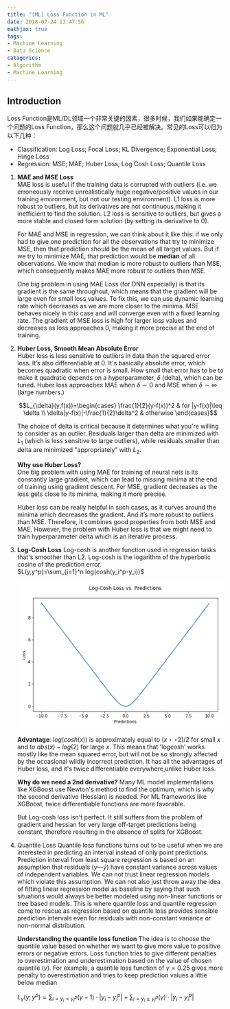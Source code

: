 ```yaml
---
title: "[ML] Loss Function in ML"
date: 2018-07-24 13:47:56
mathjax: true
tags:
- Machine Learning
- Data Science
catagories:
- Algorithm
- Machine Learning
---
```

## Introduction
Loss Function是ML/DL领域一个非常关键的因素，很多时候，我们如果能确定一个问题的Loss Function，那么这个问题就几乎已经被解决。常见的Loss可以归为以下几种：
* Classification: Log Loss; Focal Loss; KL Divergence; Exponential Loss; Hinge Loss
* Regression: MSE; MAE; Huber Loss; Log Cosh Loss; Quantile Loss

1. __MAE and MSE Loss__  
   MAE loss is useful if the training data is corrupted with outliers (i.e. we erroneously   receive unrealistically huge negative/positive values in our training environment, but not our testing environment). L1 loss is more robust to outliers, but its derivatives are not continuous,making it inefficient to find the solution. L2 loss is sensitive to outliers, but gives a more stable and closed form solution (by setting its derivative to 0).
   
   For MAE and MSE in regression, we can think about it like this: if we only had to give one prediction for all the observations that try to minimize MSE, then that prediction should be the mean of all target values. But if we try to minimize MAE, that prediction would be __median__ of all observations. We know that median is more robust to outliers than MSE, which consequently makes MAE more robust to outliers than MSE.

   One big problem in using MAE Loss (for DNN especially) is that its gradient is the same throughout, which means that the gradient will be large even for small loss values. To fix this, we can use dynamic learning rate which decreases as we are more closer to the minima. MSE behaves nicely in this case and will converge even with a fixed learning rate. The gradient of MSE loss is high for larger loss values and decreases as loss approaches 0, making it more precise at the end of training.

2. __Huber Loss, Smooth Mean Absolute Error__   
   Huber loss is less sensitive to outliers in data than the squared error loss. It’s also differentiable at 0. It's basically absolute error, which becomes quadratic when error is small. How small that error has to be to make it quadratic depends on a hyperparameter, $\delta$ (delta), which can be tuned. Huber loss approaches MAE when $\delta\sim 0$ and MSE when $\delta \sim \infty$ (large numbers.)

   $$L_{\delta}(y,f(x))=\begin{cases}
       \frac{1}{2}(y-f(x))^2 & for |y-f(x)|\leq \delta \\
       \delta|y-f(x)|-\frac{1}{2}\delta^2 & otherwise
   \end{cases}$$

   The choice of delta is critical because it determines what you're willing to consider as an outlier. Residuals larger than delta are minimized with $L_1$ (which is less sensitive to large outliers), while residuals smaller than delta are minimized "appropriately" with $L_2$.

   __Why use Huber Loss?__  
   One big problem with using MAE for training of neural nets is its constantly large gradient, which can lead to missing minima at the end of training using gradient descent. For MSE, gradient decreases as the loss gets close to its minima, making it more precise.

   Huber loss can be really helpful in such cases, as it curves around the minima which decreases the gradient. And it’s more robust to outliers than MSE. Therefore, it combines good properties from both MSE and MAE. However, the problem with Huber loss is that we might need to train hyperparameter delta which is an iterative process.

3. __Log-Cosh Loss__
   Log-cosh is another function used in regression tasks that's smoother than L2. Log-cosh is the logarithm of the hyperbolic cosine of the prediction error.  
   $L(y,y^p)=\sum_{i=1}^n log(cosh(y_i^p-y_i))$ 

   ![Log-Cosh](https://raw.githubusercontent.com/lucasxlu/blog/master/source/_posts/ml-loss/log-cosh.png)

   __Advantage__: $log(cosh(x))$ is approximately equal to $(x\star \star2)/2$ for small $x$ and to $abs(x)-log(2)$ for large $x$. This means that 'logcosh' works mostly like the mean squared error, but will not be so strongly affected by the occasional wildly incorrect prediction. It has all the advantages of Huber loss, and it's twice differentiable everywhere,unlike Huber loss.

   __Why do we need a 2nd derivative?__ 
   Many ML model implementations like XGBoost use Newton's method to find the optimum, which is why the second derivative (Hessian) is needed. For ML frameworks like XGBoost, twice differentiable functions are more favorable.

   But Log-cosh loss isn't perfect. It still suffers from the problem of gradient and hessian for very large off-target predictions being constant, therefore resulting in the absence of splits for XGBoost.

4. Quantile Loss
   Quantile loss functions turns out to be useful when we are interested in predicting an interval instead of only point predictions. Prediction interval from least square regression is based on an assumption that residuals ($y—\hat{y}$) have constant variance across values of independent variables. We can not trust linear regression models which violate this assumption. We can not also just throw away the idea of fitting linear regression model as baseline by saying that such situations would always be better modeled using non-linear functions or tree based models. This is where quantile loss and quantile regression come to rescue as regression based on quantile loss provides sensible prediction intervals even for residuals with non-constant variance or non-normal distribution.

   __Understanding the quantile loss function__
   The idea is to choose the quantile value based on whether we want to give more value to positive errors or negative errors. Loss function tries to give different penalties to overestimation and underestimation based on the value of chosen quantile ($\gamma$). For example, a quantile loss function of $\gamma=0.25$ gives more penalty to overestimation and tries to keep prediction values a little below median

   $L_{\gamma}(y,y^p)=\sum_{i=y_i<y^p_i}(\gamma-1)\cdot |y_i-y_i^p|+\sum_{i=y_i\geq y_i^p}(\gamma)\cdot|y_i-y_i^p|$


